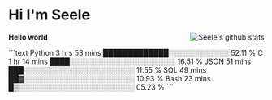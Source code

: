 
# Hi I'm Seele

<b> Hello world</b>
<img align="right" src="https://github-readme-stats.vercel.app/api?username=Seele0oO&show_icons=true&icon_color=0366d6&bg_color=ffffff&hide_title=true&hide=contribs&include_all_commits=true" alt="Seele's github stats"/>

<!-- [![Seele's GitHub stats](https://github-readme-stats.vercel.app/api?username=seele0oO)](https://github.com/seele0oO/github-readme-stats) -->
<!-- [![Top Langs](https://github-readme-stats.vercel.app/api/top-langs/?username=seele0oO&layout=compact)](https://github.com/anuraghazra/github-readme-stats)

[![Top Langs](https://github-readme-stats.vercel.app/api/top-langs/?username=seele0oO&layout=compact&exclude_repo=seele0oO.github.io&title_color=ffffff&icon_color=bb2acf&text_color=daf7dc&bg_color=151515)](https://github.com/anuraghazra/github-readme-stats)
 -->
<p>
<!--START_SECTION:waka-->
```text
Python   3 hrs 53 mins   █████████████░░░░░░░░░░░░   52.11 % 
C        1 hr 14 mins    ████░░░░░░░░░░░░░░░░░░░░░   16.51 % 
JSON     51 mins         ███░░░░░░░░░░░░░░░░░░░░░░   11.55 % 
SQL      49 mins         ██▓░░░░░░░░░░░░░░░░░░░░░░   10.93 % 
Bash     23 mins         █▒░░░░░░░░░░░░░░░░░░░░░░░   05.23 % 
```
<!--END_SECTION:waka-->
</p>